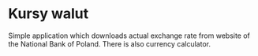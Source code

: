# Kursy walut
Simple application which downloads actual exchange rate from website of the National Bank of Poland.
There is also currency calculator.